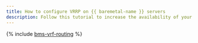 ```yaml
---
title: How to configure VRRP on {{ baremetal-name }} servers
description: Follow this tutorial to increase the availability of your {{ baremetal-full-name }} servers located in different private subnets through the use of VRRP.
---
```


{% include [bms-vrf-routing](../../_tutorials/routing/bms-vrf-routing.md) %}